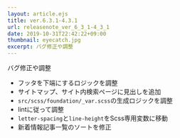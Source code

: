 ```yaml
---
layout: article.ejs
title: ver.6.3.1-4.3.1
url: releasenote_ver_6_3_1-4_3_1
date: 2019-10-31T22:42:22+09:00
thumbnail: eyecatch.jpg
excerpt: バグ修正や調整
---
```


バグ修正や調整

- フッタを下端にするロジックを調整
- サイトマップ、サイト内検索ページに見出しを追加
- `src/scss/foundation/_var.scss`の生成ロジックを調整
- lintに従って調整
- `letter-spacing`と`line-height`をScss専用変数に移動
- 新着情報記事一覧のソートを修正